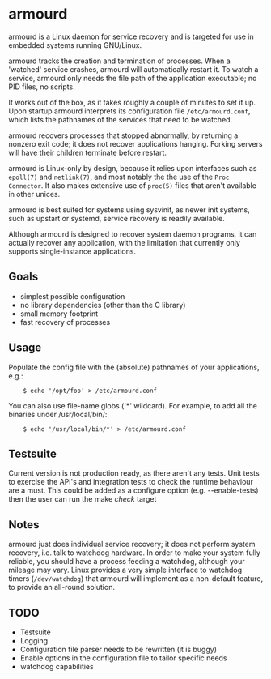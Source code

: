 armourd
=======

armourd is a Linux daemon for service recovery and is targeted for use in
embedded systems running GNU/Linux.

armourd tracks the creation and termination of processes. When a 'watched'
service crashes, armourd will automatically restart it.  To watch a service,
armourd only needs the file path of the application executable; no PID files, no
scripts.
 
It works out of the box, as it takes roughly a couple of minutes to set it up.
Upon startup armourd interprets its configuration file `/etc/armourd.conf`,
which lists the pathnames of the services that need to be watched.

armourd recovers processes that stopped abnormally, by returning a nonzero exit
code; it does not recover applications hanging.  Forking servers will have their
children terminate before restart.

armourd is Linux-only by design, because it relies upon interfaces such as
`epoll(7)` and `netlink(7)`, and most notably the the use of the `Proc
Connector`. It also makes extensive use of `proc(5)` files that aren't available
in other unices.

armourd is best suited for systems using sysvinit, as newer init systems, such
as upstart or systemd, service recovery is readily available.

Although armourd is designed to recover system daemon programs, it can actually
recover any application, with the limitation that currently only supports
single-instance applications.

Goals
-----

* simplest possible configuration
* no library dependencies (other than the C library)
* small memory footprint
* fast recovery of processes


Usage
-----

Populate the config file with the (absolute) pathnames of your applications,
e.g.:

        $ echo '/opt/foo' > /etc/armourd.conf

You can also use file-name globs ('*' wildcard). For example, to add all the
binaries under /usr/local/bin/:

        $ echo '/usr/local/bin/*' > /etc/armourd.conf


Testsuite
---------

Current version is not production ready, as there aren't any tests.  Unit tests
to exercise the API's and integration tests to check the runtime behaviour are a
must.  This could be added as a configure option (e.g. --enable-tests) then the
user can run the make *check* target

Notes
-----

armourd just does individual service recovery; it does not perform system
recovery, i.e. talk to watchdog hardware.  In order to make your system fully
reliable, you should have a process feeding a watchdog, although your mileage
may vary.
Linux provides a very simple interface to watchdog timers (`/dev/watchdog`) that
armourd will implement as a non-default feature, to provide an all-round
solution.

TODO
----

* Testsuite
* Logging
* Configuration file parser needs to be rewritten (it is buggy)
* Enable options in the configuration file to tailor specific needs
* watchdog capabilities
